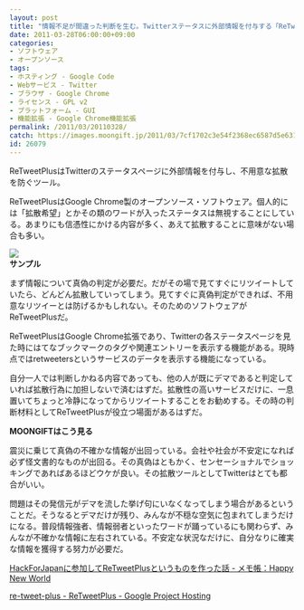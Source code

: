 ```yaml
---
layout: post
title: "情報不足が間違った判断を生む。Twitterステータスに外部情報を付与する「ReTweetPlus」"
date: 2011-03-28T06:00:00+09:00
categories:
- ソフトウェア
- オープンソース
tags: 
- ホスティング - Google Code
- Webサービス - Twitter
- ブラウザ - Google Chrome
- ライセンス - GPL v2
- プラットフォーム - GUI
- 機能拡張 - Google Chrome機能拡張
permalink: /2011/03/20110328/
catch: https://images.moongift.jp/2011/03/7cf1702c3e54f2368ec6587d5e631b41.png
id: 26079
---
```

ReTweetPlusはTwitterのステータスページに外部情報を付与し、不用意な拡散を防ぐツール。

  

ReTweetPlusはGoogle Chrome製のオープンソース・ソフトウェア。個人的には「拡散希望」とかその類のワードが入ったステータスは無視することにしている。あまりにも信憑性にかける内容が多く、あえて拡散することに意味がない場合も多い。

  

![](https://images.moongift.jp/2011/03/7cf1702c3e54f2368ec6587d5e631b41.png)  
**サンプル**

  

まず情報について真偽の判定が必要だ。だがその場で見てすぐにリツイートしていたら、どんどん拡散していってしまう。見てすぐに真偽判定ができれば、不用意なリツイーとは防げるかもしれない。そのためのソフトウェアがReTweetPlusだ。

  
<!--more-->  

ReTweetPlusはGoogle Chrome拡張であり、Twitterの各ステータスページを見た時にはてなブックマークのタグや関連エントリーを表示する機能がある。現時点ではretweetersというサービスのデータを表示する機能になっている。

  

自分一人では判断しかねる内容であっても、他の人が既にデマであると判定していれば拡散行為に加担しないで済むはずだ。拡散性の高いサービスだけに、一息置いてちょっと冷静になってからリツイートすることをお勧めする。その時の判断材料としてReTweetPlusが役立つ場面があるはずだ。

  
  
  

**MOONGIFTはこう見る**

  

震災に乗じて真偽の不確かな情報が出回っている。会社や社会が不安定になれば必ず怪文書的なものが出回る。その真偽はともかく、センセーショナルでショッキングであればあるほどウケが良い。その拡散ツールとしてTwitterはとても都合がいい。

  

問題はその発信元がデマを流した挙げ句にいなくなってしまう場合があるということだ。そうなるとデマだけが残り、みんなが不穏な空気に包まれてしまうだけになる。普段情報強者、情報弱者といったワードが踊っているにも関わらず、みんなが不確かな情報に左右されている。不安定な状況なだけに、自分なりに確実な情報を獲得する努力が必要だ。

  

[HackForJapanに参加してReTweetPlusというものを作った話 - メモ帳：Happy New World](http://d.hatena.ne.jp/mainyaa/20110321/p1)

  

[re-tweet-plus - ReTweetPlus - Google Project Hosting](http://code.google.com/p/re-tweet-plus/)

